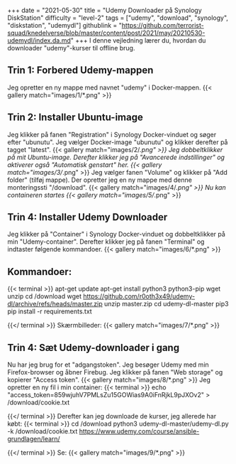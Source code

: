 +++
date = "2021-05-30"
title = "Udemy Downloader på Synology DiskStation"
difficulty = "level-2"
tags = ["udemy", "download", "synology", "diskstation", "udemydl"]
githublink = "https://github.com/terrorist-squad/knedelverse/blob/master/content/post/2021/may/20210530-udemydl/index.da.md"
+++
I denne vejledning lærer du, hvordan du downloader "udemy"-kurser til offline brug.
## Trin 1: Forbered Udemy-mappen
Jeg opretter en ny mappe med navnet "udemy" i Docker-mappen.
{{< gallery match="images/1/*.png" >}}

## Trin 2: Installer Ubuntu-image
Jeg klikker på fanen "Registration" i Synology Docker-vinduet og søger efter "ubunutu". Jeg vælger Docker-image "ubunutu" og klikker derefter på tagget "latest".
{{< gallery match="images/2/*.png" >}}
Jeg dobbeltklikker på mit Ubuntu-image. Derefter klikker jeg på "Avancerede indstillinger" og aktiverer også "Automatisk genstart" her.
{{< gallery match="images/3/*.png" >}}
Jeg vælger fanen "Volume" og klikker på "Add folder" (tilføj mappe). Der opretter jeg en ny mappe med denne monteringssti "/download".
{{< gallery match="images/4/*.png" >}}
Nu kan containeren startes
{{< gallery match="images/5/*.png" >}}

## Trin 4: Installer Udemy Downloader
Jeg klikker på "Container" i Synology Docker-vinduet og dobbeltklikker på min "Udemy-container". Derefter klikker jeg på fanen "Terminal" og indtaster følgende kommandoer.
{{< gallery match="images/6/*.png" >}}

##  Kommandoer:

{{< terminal >}}
apt-get update
apt-get install python3 python3-pip wget unzip
cd /download
wget https://github.com/r0oth3x49/udemy-dl/archive/refs/heads/master.zip
unzip master.zip
cd udemy-dl-master
pip3 pip install -r requirements.txt

{{</ terminal >}}
Skærmbilleder:
{{< gallery match="images/7/*.png" >}}

## Trin 4: Sæt Udemy-downloader i gang
Nu har jeg brug for et "adgangstoken". Jeg besøger Udemy med min Firefox-browser og åbner Firebug. Jeg klikker på fanen "Web storage" og kopierer "Access token".
{{< gallery match="images/8/*.png" >}}
Jeg opretter en ny fil i min container:
{{< terminal >}}
echo "access_token=859wjuhV7PMLsZu15GOWias9A0iFnRjkL9pJXOv2" > /download/cookie.txt

{{</ terminal >}}
Derefter kan jeg downloade de kurser, jeg allerede har købt:
{{< terminal >}}
cd /download
python3 udemy-dl-master/udemy-dl.py -k /download/cookie.txt https://www.udemy.com/course/ansible-grundlagen/learn/

{{</ terminal >}}
Se:
{{< gallery match="images/9/*.png" >}}

